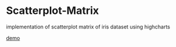 # Scatterplot-Matrix
implementation of scatterplot matrix of iris dataset using highcharts

[demo](https://louise777.github.io/Scatterplot-Matrix/)
